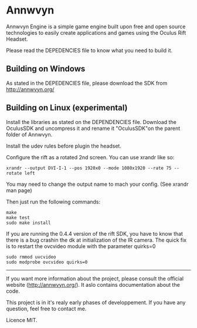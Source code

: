 Annwvyn
=======

Annwvyn Engine is a simple game engine built upon free and open source technologies to easily create applications and games using the Oculus Rift Headset.

Please read the DEPEDENCIES file to know what you need to build it.



Building on Windows
-------------------

As stated in the DEPEDENCIES file, please download the SDK from http://annwvyn.org/


Building on Linux (experimental)
-----------------

Install the libraries as stated on the DEPENDENCIES file. Download the OculusSDK and uncompress it and rename it "OculusSDK"on the parent folder of Annwvyn.

Install the udev rules before plugin the headset.

Configure the rift as a rotated 2nd screen. You can use xrandr like so:

```
xrandr --output DVI-I-1 --pos 1920x0 --mode 1080x1920 --rate 75 --rotate left
```

You may need to change the output name to mach your config. (See xrandr man page)

Then just run the following commands:
```
make
make test
sudo make install
```

If you are running the 0.4.4 version of the rift SDK, you have to know that there is a bug crashin the dk at initialization of the IR camera. The quick fix is to restart the ovcvideo module with the parameter quirks=0

```
sudo rmmod uvcvideo
sudo modprobe ovcvideo quirks=0
```
______

If you want more information about the project, please consult the official website (http://annwvyn.org/). It aslo contains documentation about the code.

This project is in it's realy early phases of developpement. If you have any question, feel free to contact me.

Licence MIT.

